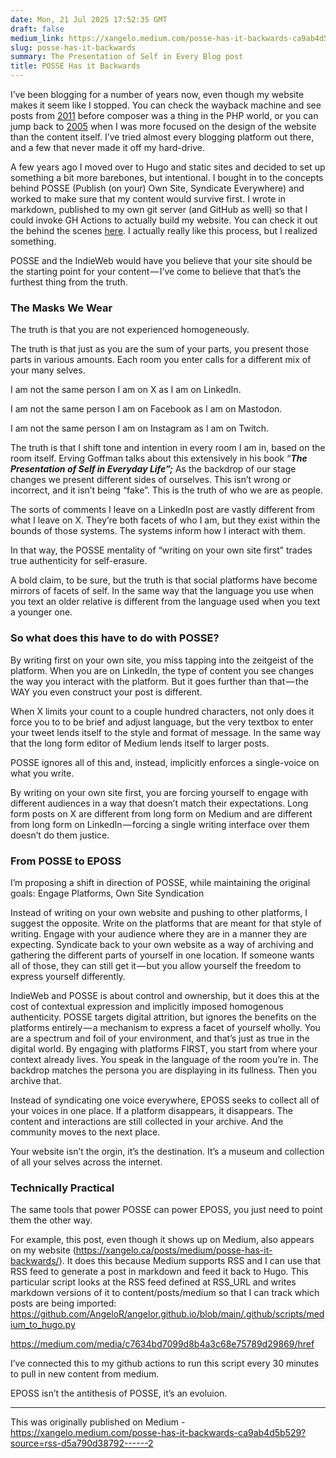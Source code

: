 ```yaml
---
date: Mon, 21 Jul 2025 17:52:35 GMT
draft: false
medium_link: https://xangelo.medium.com/posse-has-it-backwards-ca9ab4d5b529?source=rss-d5a790d38792------2
slug: posse-has-it-backwards
summary: The Presentation of Self in Every Blog post
title: POSSE Has it Backwards
---
```


I’ve been blogging for a number of years now, even though my website makes it seem like I stopped. You can check the wayback machine and see posts from [2011](https://web.archive.org/web/20110507234835/http://xangelo.ca) before composer was a thing in the PHP world, or you can jump back to [2005](https://web.archive.org/web/20050415040309/http://www.xangelo.com/) when I was more focused on the design of the website than the content itself. I’ve tried almost every blogging platform out there, and a few that never made it off my hard-drive.

A few years ago I moved over to Hugo and static sites and decided to set up something a bit more barebones, but intentional. I bought in to the concepts behind POSSE (Publish (on your) Own Site, Syndicate Everywhere) and worked to make sure that my content would survive first. I wrote in markdown, published to my own git server (and GitHub as well) so that I could invoke GH Actions to actually build my website. You can check it out the behind the scenes [here](https://github.com/AngeloR/angelor.github.io). I actually really like this process, but I realized something.

POSSE and the IndieWeb would have you believe that your site should be the starting point for your content — I’ve come to believe that that’s the furthest thing from the truth.

### The Masks We Wear

The truth is that you are not experienced homogeneously.

The truth is that just as you are the sum of your parts, you present those parts in various amounts. Each room you enter calls for a different mix of your many selves.

I am not the same person I am on X as I am on LinkedIn.

I am not the same person I am on Facebook as I am on Mastodon.

I am not the same person I am on Instagram as I am on Twitch.

The truth is that I shift tone and intention in every room I am in, based on the room itself. Erving Goffman talks about this extensively in his book “***The Presentation of Self in Everyday Life”;*** As the backdrop of our stage changes we present different sides of ourselves. This isn’t wrong or incorrect, and it isn’t being “fake”. This is the truth of who we are as people.

The sorts of comments I leave on a LinkedIn post are vastly different from what I leave on X. They’re both facets of who I am, but they exist within the bounds of those systems. The systems inform how I interact with them.

In that way, the POSSE mentality of “writing on your own site first” trades true authenticity for self-erasure.

A bold claim, to be sure, but the truth is that social platforms have become mirrors of facets of self. In the same way that the language you use when you text an older relative is different from the language used when you text a younger one.

### So what does this have to do with POSSE?

By writing first on your own site, you miss tapping into the zeitgeist of the platform. When you are on LinkedIn, the type of content you see changes the way you interact with the platform. But it goes further than that — the WAY you even construct your post is different.

When X limits your count to a couple hundred characters, not only does it force you to to be brief and adjust language, but the very textbox to enter your tweet lends itself to the style and format of message. In the same way that the long form editor of Medium lends itself to larger posts.

POSSE ignores all of this and, instead, implicitly enforces a single-voice on what you write.

By writing on your own site first, you are forcing yourself to engage with different audiences in a way that doesn’t match their expectations. Long form posts on X are different from long form on Medium and are different from long form on LinkedIn — forcing a single writing interface over them doesn’t do them justice.

### From POSSE to EPOSS

I’m proposing a shift in direction of POSSE, while maintaining the original goals: Engage Platforms, Own Site Syndication

Instead of writing on your own website and pushing to other platforms, I suggest the opposite. Write on the platforms that are meant for that style of writing. Engage with your audience where they are in a manner they are expecting. Syndicate back to your own website as a way of archiving and gathering the different parts of yourself in one location. If someone wants all of those, they can still get it — but you allow yourself the freedom to express yourself differently.

IndieWeb and POSSE is about control and ownership, but it does this at the cost of contextual expression and implicitly imposed homogenous authenticity. POSSE targets digital attrition, but ignores the benefits on the platforms entirely — a mechanism to express a facet of yourself wholly. You are a spectrum and foil of your environment, and that’s just as true in the digital world. By engaging with platforms FIRST, you start from where your context already lives. You speak in the language of the room you’re in. The backdrop matches the persona you are displaying in its fullness. Then you archive that.

Instead of syndicating one voice everywhere, EPOSS seeks to collect all of your voices in one place. If a platform disappears, it disappears. The content and interactions are still collected in your archive. And the community moves to the next place.

Your website isn’t the orgin, it’s the destination. It’s a museum and collection of all your selves across the internet.

### Technically Practical

The same tools that power POSSE can power EPOSS, you just need to point them the other way.

For example, this post, even though it shows up on Medium, also appears on my website (<https://xangelo.ca/posts/medium/posse-has-it-backwards/>). It does this because Medium supports RSS and I can use that RSS feed to generate a post in markdown and feed it back to Hugo. This particular script looks at the RSS feed defined at RSS\_URL and writes markdown versions of it to content/posts/medium so that I can track which posts are being imported: <https://github.com/AngeloR/angelor.github.io/blob/main/.github/scripts/medium_to_hugo.py>

<https://medium.com/media/c7634bd7099d8b4a3c68e75789d29869/href>

I’ve connected this to my github actions to run this script every 30 minutes to pull in new content from medium.

EPOSS isn’t the antithesis of POSSE, it’s an evoluion.



---

This was originally published on Medium - https://xangelo.medium.com/posse-has-it-backwards-ca9ab4d5b529?source=rss-d5a790d38792------2